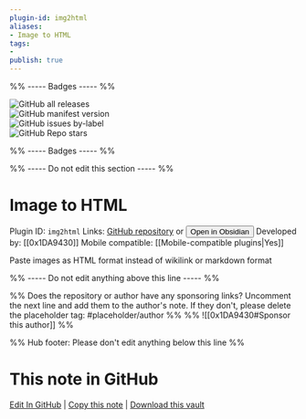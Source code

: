 ```yaml
---
plugin-id: img2html
aliases:
- Image to HTML
tags: 
- 
publish: true
---
```


%% ----- Badges ----- %%

![GitHub all releases](https://img.shields.io/github/downloads/0x1DA9430/img2html/total?color=573E7A&logo=github&style=for-the-badge)   
![GitHub manifest version](https://img.shields.io/github/manifest-json/v/0x1DA9430/img2html?color=573E7A&logo=github&style=for-the-badge)   
![GitHub issues by-label](https://img.shields.io/github/issues/0x1DA9430/img2html/help%20wanted?color=573E7A&logo=github&style=for-the-badge)   
![GitHub Repo stars](https://img.shields.io/github/stars/0x1DA9430/img2html?color=573E7A&logo=github&style=for-the-badge)

%% ----- Badges ----- %%

%% ----- Do not edit this section ----- %%

# Image to HTML

Plugin ID: `img2html`
Links: [GitHub repository](https://github.com/0x1DA9430/img2html) or [<button id=HH>Open in Obsidian</button>](obsidian://show-plugin?id=img2html)
Developed by: [[0x1DA9430]]
Mobile compatible: [[Mobile-compatible plugins|Yes]]

Paste images as HTML format instead of wikilink or markdown format

%% ----- Do not edit anything above this line ----- %% 

%% Does the repository or author have any sponsoring links? Uncomment the next line and add them to the author's note. If they don't, please delete the placeholder tag: #placeholder/author %%
%% ![[0x1DA9430#Sponsor this author]] %%

%% Hub footer: Please don't edit anything below this line %%

# This note in GitHub

<span class="git-footer">[Edit In GitHub](https://github.dev/obsidian-community/obsidian-hub/blob/main/02%20-%20Community%20Expansions/02.05%20All%20Community%20Expansions/Plugins/img2html.md "git-hub-edit-note") | [Copy this note](https://raw.githubusercontent.com/obsidian-community/obsidian-hub/main/02%20-%20Community%20Expansions/02.05%20All%20Community%20Expansions/Plugins/img2html.md "git-hub-copy-note") | [Download this vault](https://github.com/obsidian-community/obsidian-hub/archive/refs/heads/main.zip "git-hub-download-vault") </span>
